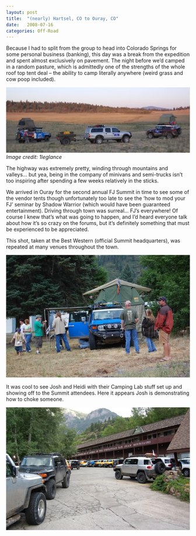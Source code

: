 ```yaml
---
layout: post
title:  "(nearly) Hartsel, CO to Ouray, CO"
date:   2008-07-16
categories: Off-Road
---
```


Because I had to split from the group to head into Colorado Springs for some personal business (banking), this day was a break from the expedition and spent almost exclusively on pavement. The night before we’d camped in a random pasture, which is admittedly one of the strengths of the whole roof top tent deal – the ability to camp literally anywhere (weird grass and cow poop included). 

![](/assets/img/2008-07-16-cde-27/hartselcampsmall.jpg)  
*Image credit: 1leglance*

The highway was extremely pretty, winding through mountains and valleys… but yea, being in the company of minivans and semi-trucks isn’t too inspiring after spending a few weeks relatively in the sticks.

We arrived in Ouray for the second annual FJ Summit in time to see some of the vendor tents though unfortunately too late to see the ‘how to mod your FJ’ seminar by Shadow Warrior (which would have been guaranteed entertainment). Driving through town was surreal… FJ’s everywhere! Of course I knew that’s what was going to happen, and I’d heard everyone talk about how it’s so crazy on the forums, but it’s definitely something that must be experienced to be appreciated.

This shot, taken at the Best Western (official Summit headquarters), was repeated at many venues throughout the town. 

![](/assets/img/2008-07-16-cde-27/DSC_0337.jpg)

It was cool to see Josh and Heidi with their Camping Lab stuff set up and showing off to the Summit attendees. Here it appears Josh is demonstrating how to choke someone. 

![](/assets/img/2008-07-16-cde-27/DSC_0346.jpg)